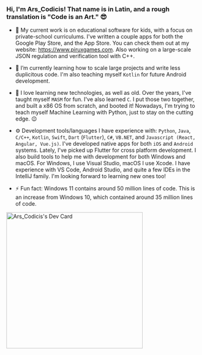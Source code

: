 ### Hi, I'm Ars_Codicis! That name is in Latin, and a rough translation is "Code is an Art." 😎

- 🔭 My current work is on educational software for kids, with a focus on private-school curriculums. I've written a couple apps for both the Google Play Store, and the App Store. You can check them out at my website: https://www.piruxgames.com. Also working on a large-scale JSON regulation and verification tool with C++.
  
- 🌱 I’m currently learning how to scale large projects and write less duplicitous code. I'm also teaching myself `Kotlin` for future Android development.
  
- 🚀 I love learning new technologies, as well as old. Over the years, I've taught myself `MASM` for fun. I've also learned `C`. I put those two together, and built a x86 OS from scratch, and booted it! Nowadays, I'm trying to teach myself Machine Learning with Python, just to stay on the cutting edge. 😉
  
- ⚙️ Development tools/languages I have experience with: `Python`, `Java`, `C/C++`, `Kotlin`, `Swift`, `Dart` (`Flutter`), `C#`, `VB.NET`, and `Javascript (React, Angular, Vue.js)`. I've developed native apps for both `iOS` and `Android` systems. Lately, I've picked up Flutter for cross platform development. I also build tools to help me with development for both Windows and macOS. For Windows, I use Visual Studio, macOS I use Xcode. I have experience with VS Code, Android Studio, and quite a few IDEs in the IntelliJ family. I'm looking forward to learning new ones too!

- ⚡ Fun fact: Windows 11 contains around 50 million lines of code. This is an increase from Windows 10, which contained around 35 million lines of code.


<a href="https://app.daily.dev/arscodicis"><img src="https://api.daily.dev/devcards/v2/cenGkevRDMix0UBfywZh4.png?type=default&r=3f8" width="356" alt="Ars_Codicis's Dev Card"/></a>
